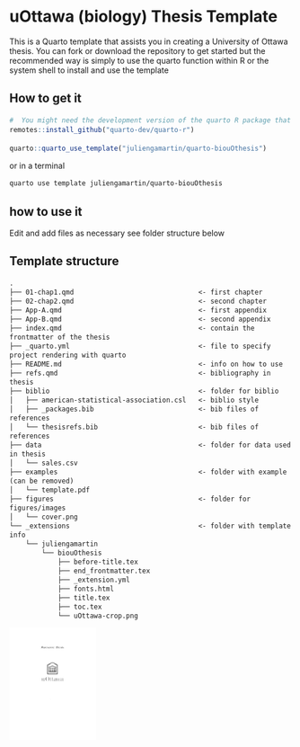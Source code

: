 

<!-- README.md is generated from README.qmd. Please edit that file -->

# uOttawa (biology) Thesis Template

This is a Quarto template that assists you in creating a University of
Ottawa thesis. You can fork or download the repository to get started
but the recommended way is simply to use the quarto function within R or
the system shell to install and use the template

## How to get it

``` r
#  You might need the development version of the quarto R package that you can install with
remotes::install_github("quarto-dev/quarto-r")

quarto::quarto_use_template("juliengamartin/quarto-biouOthesis")
```

or in a terminal

``` bash
quarto use template juliengamartin/quarto-biouOthesis
```

## how to use it

Edit and add files as necessary see folder structure below

## Template structure

    .
    ├── 01-chap1.qmd                               <- first chapter
    ├── 02-chap2.qmd                               <- second chapter
    ├── App-A.qmd                                  <- first appendix
    ├── App-B.qmd                                  <- second appendix
    ├── index.qmd                                  <- contain the frontmatter of the thesis
    ├── _quarto.yml                                <- file to specify project rendering with quarto
    ├── README.md                                  <- info on how to use
    ├── refs.qmd                                   <- bibliography in thesis
    ├── biblio                                     <- folder for biblio
    │   ├── american-statistical-association.csl   <- biblio style
    │   ├── _packages.bib                          <- bib files of references
    │   └── thesisrefs.bib                         <- bib files of references
    ├── data                                       <- folder for data used in thesis
    │   └── sales.csv
    ├── examples                                   <- folder with example (can be removed)
    │   └── template.pdf
    ├── figures                                    <- folder for figures/images
    │   └── cover.png
    └── _extensions                                <- folder with template info
        └── juliengamartin
            └── biouOthesis
                ├── before-title.tex
                ├── end_frontmatter.tex
                ├── _extension.yml
                ├── fonts.html
                ├── title.tex
                ├── toc.tex
                └── uOttawa-crop.png

[<img src="figures/cover.png" data-fig-align="center" height="200" />](examples/template.pdf)
